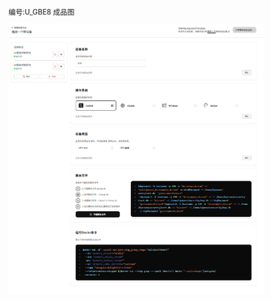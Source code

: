 编号:U_GBE8 成品图


![image-20240225205749652](https://github.com/518651/BestUi_Template/blob/main/Img/U_GBE8.png)
